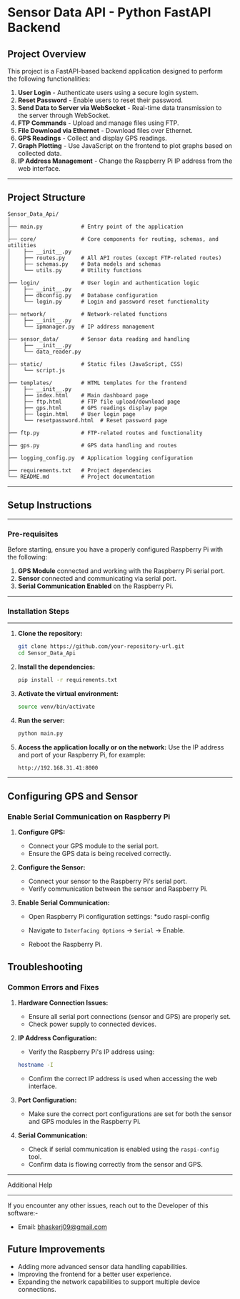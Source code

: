 # Sensor Data API - Python FastAPI Backend

## Project Overview
This project is a FastAPI-based backend application designed to perform the following functionalities:
1. **User Login** - Authenticate users using a secure login system.
2. **Reset Password** - Enable users to reset their password.
3. **Send Data to Server via WebSocket** - Real-time data transmission to the server through WebSocket.
4. **FTP Commands** - Upload and manage files using FTP.
5. **File Download via Ethernet** - Download files over Ethernet.
6. **GPS Readings** - Collect and display GPS readings.
7. **Graph Plotting** - Use JavaScript on the frontend to plot graphs based on collected data.
8. **IP Address Management** - Change the Raspberry Pi IP address from the web interface.

--------------------------------------------------------------------
## Project Structure
`````````````````````````````````````````````````````````````````````
Sensor_Data_Api/
│
├── main.py            # Entry point of the application
│
├── core/              # Core components for routing, schemas, and utilities
│    ├── __init__.py
│    ├── routes.py     # All API routes (except FTP-related routes)
│    ├── schemas.py    # Data models and schemas
│    └── utils.py      # Utility functions
│
├── login/             # User login and authentication logic
│    ├── __init__.py
│    ├── dbconfig.py   # Database configuration
│    └── login.py      # Login and password reset functionality
│
├── network/           # Network-related functions
│    ├── __init__.py
│    └── ipmanager.py  # IP address management
│
├── sensor_data/       # Sensor data reading and handling
│    ├── __init__.py
│    └── data_reader.py
│
├── static/            # Static files (JavaScript, CSS)
│    └── script.js
│
├── templates/         # HTML templates for the frontend
│    ├── __init__.py
│    ├── index.html    # Main dashboard page
│    ├── ftp.html      # FTP file upload/download page
│    ├── gps.html      # GPS readings display page
│    ├── login.html    # User login page
│    └── resetpassword.html  # Reset password page
│
├── ftp.py             # FTP-related routes and functionality
│
├── gps.py             # GPS data handling and routes
│
├── logging_config.py  # Application logging configuration
│
├── requirements.txt   # Project dependencies
└── README.md          # Project documentation

``````````````````````````````````````````````````````````````````````


----------------------------
## Setup Instructions
----------------------------

### Pre-requisites
Before starting, ensure you have a properly configured Raspberry Pi with the following:

1. **GPS Module** connected and working with the Raspberry Pi serial port.
2. **Sensor** connected and communicating via serial port.
3. **Serial Communication Enabled** on the Raspberry Pi.

---------------------------
### Installation Steps
---------------------------

1. **Clone the repository:**
    ```bash
    git clone https://github.com/your-repository-url.git
    cd Sensor_Data_Api
    ```

2. **Install the dependencies:**
    ```bash
    pip install -r requirements.txt
    ```

3. **Activate the virtual environment:**
    ```bash
    source venv/bin/activate
    ```

4. **Run the server:**
    ```bash
    python main.py
    ```

5. **Access the application locally or on the network:**
    Use the IP address and port of your Raspberry Pi, for example:
    ```
    http://192.168.31.41:8000
    ```

---

## Configuring GPS and Sensor

### Enable Serial Communication on Raspberry Pi

1. **Configure GPS:**
    - Connect your GPS module to the serial port.
    - Ensure the GPS data is being received correctly.

2. **Configure the Sensor:**
    - Connect your sensor to the Raspberry Pi's serial port.
    - Verify communication between the sensor and Raspberry Pi.

3. **Enable Serial Communication:**
    - Open Raspberry Pi configuration settings:
        *sudo raspi-config
 
    - Navigate to `Interfacing Options` → `Serial` → Enable.
    - Reboot the Raspberry Pi.


## Troubleshooting

### Common Errors and Fixes

1. **Hardware Connection Issues:**
    - Ensure all serial port connections (sensor and GPS) are properly set.
    - Check power supply to connected devices.

2. **IP Address Configuration:**
    - Verify the Raspberry Pi's IP address using:
    ```bash
    hostname -I
    ```
    - Confirm the correct IP address is used when accessing the web interface.

3. **Port Configuration:**
    - Make sure the correct port configurations are set for both the sensor and GPS modules in the Raspberry Pi.

4. **Serial Communication:**
    - Check if serial communication is enabled using the `raspi-config` tool.
    - Confirm data is flowing correctly from the sensor and GPS.

****************************
Additional Help
****************************
If you encounter any other issues, reach out to the Developer of this software:-
- Email: [bhaskerj09@gmail.com](mailto:bhaskerj09@gmail.com)


## Future Improvements

- Adding more advanced sensor data handling capabilities.
- Improving the frontend for a better user experience.
- Expanding the network capabilities to support multiple device connections.


